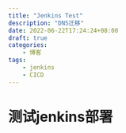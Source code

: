 ```yaml
---
title: "Jenkins Test"
description: "DNS迁移"
date: 2022-06-22T17:24:24+08:00
draft: true
categories:
    - 博客
tags:
    - jenkins
    - CICD
---
```

# 测试jenkins部署
